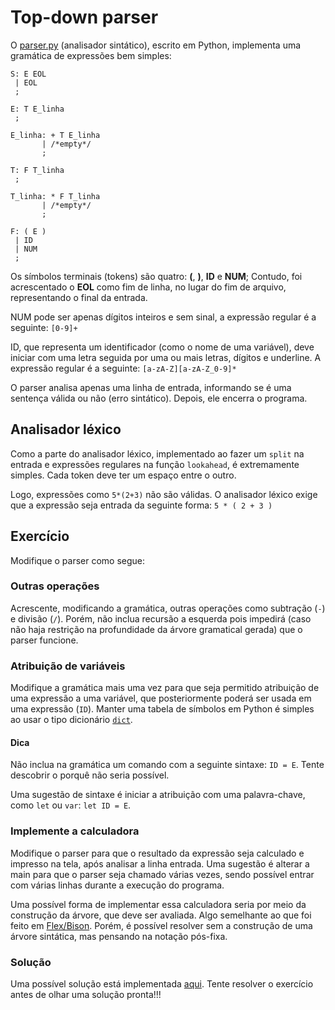 # Top-down parser

O [parser.py](./parser.py) (analisador sintático), escrito em Python, implementa uma gramática de expressões bem simples:

```
S: E EOL 
 | EOL
 ;

E: T E_linha
 ;

E_linha: + T E_linha 
       | /*empty*/
       ;

T: F T_linha
 ;

T_linha: * F T_linha
       | /*empty*/
       ;

F: ( E )
 | ID
 | NUM
 ;
```

Os símbolos terminais (tokens) são quatro: **(**, **)**, **ID** e **NUM**; Contudo, foi acrescentado o **EOL** como fim de linha, no lugar do fim de arquivo, representando o final da entrada.

NUM pode ser apenas dígitos inteiros e sem sinal, a expressão regular é a seguinte: `[0-9]+`

ID, que representa um identificador (como o nome de uma variável), deve iniciar com uma letra seguida por uma ou mais letras, dígitos e underline. A expressão regular é a seguinte: `[a-zA-Z][a-zA-Z_0-9]*`

O parser analisa apenas uma linha de entrada, informando se é uma sentença válida ou não (erro sintático). Depois, ele encerra o programa.

## Analisador léxico

Como a parte do analisador léxico, implementado ao fazer um `split` na entrada e expressões regulares na função `lookahead`, é extremamente simples. Cada token deve ter um espaço entre o outro. 

Logo, expressões como `5*(2+3)` não são válidas. O analisador léxico exige que a expressão seja entrada da seguinte forma: `5 * ( 2 + 3 )`

## Exercício

Modifique o parser como segue:

### Outras operações

Acrescente, modificando a gramática, outras operações como subtração (`-`) e divisão (`/`). Porém, não inclua recursão a esquerda pois impedirá (caso não haja restrição na profundidade da árvore gramatical gerada) que o parser funcione.

### Atribuição de variáveis

Modifique a gramática mais uma vez para que seja permitido atribuição de uma expressão a uma variável, que posteriormente poderá ser usada em uma expressão (`ID`). Manter uma tabela de símbolos em Python é simples ao usar o tipo dicionário [`dict`](https://docs.python.org/3/tutorial/datastructures.html#dictionaries).

#### Dica

Não inclua na gramática um comando com a seguinte sintaxe: `ID = E`. Tente descobrir o porquê não seria possível.

Uma sugestão de sintaxe é iniciar a atribuição com uma palavra-chave, como `let` ou `var`: `let ID = E`.

### Implemente a calculadora

Modifique o parser para que o resultado da expressão seja calculado e impresso na tela, após analisar a linha entrada. Uma sugestão é alterar a main para que o parser seja chamado várias vezes, sendo possível entrar com várias linhas durante a execução do programa.

Uma possível forma de implementar essa calculadora seria por meio da construção da árvore, que deve ser avaliada. Algo semelhante ao que foi feito em [Flex/Bison](../flex_bison/calculadora_ast). Porém, é possível resolver sem a construção de uma árvore sintática, mas pensando na notação pós-fixa.

### Solução

Uma possível solução está implementada [aqui](./solucao/parser.py). Tente resolver o exercício antes de olhar uma solução pronta!!!
